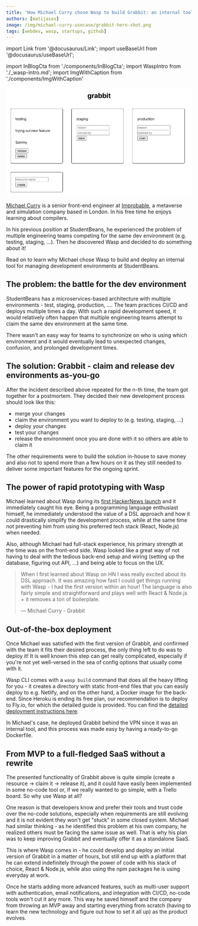 ```yaml
---
title: 'How Michael Curry chose Wasp to build Grabbit: an internal tool for managing dev resources at StudentBeans'
authors: [matijasos]
image: /img/michael-curry-usecase/grabbit-hero-shot.png
tags: [webdev, wasp, startups, github]
---
```


import Link from '@docusaurus/Link';
import useBaseUrl from '@docusaurus/useBaseUrl';

import InBlogCta from './components/InBlogCta';
import WaspIntro from './_wasp-intro.md';
import ImgWithCaption from './components/ImgWithCaption'

![grabbit hero shot](../static/img/michael-curry-usecase/grabbit-hero-shot.png)

[Michael Curry](https://github.com/cursorial) is a senior front-end engineer at [Improbable](https://www.improbable.io/), a metaverse and simulation company based in London. In his free time he enjoys learning about compilers.

In his previous position at StudentBeans, he experienced the problem of multiple engineering teams competing for the same dev environment (e.g. testing, staging, …). Then he discovered Wasp and decided to do something about it!

Read on to learn why Michael chose Wasp to build and deploy an internal tool for managing development environments at StudentBeans.

<!--truncate-->

## The problem: the battle for the dev environment

StudentBeans has a microservices-based architecture with multiple environments - test, staging, production, …. The team practices CI/CD and deploys multiple times a day. With such a rapid development speed, it would relatively often happen that multiple engineering teams attempt to claim the same dev environment at the same time.

There wasn't an easy way for teams to synchronize on who is using which environment and it would eventually lead to unexpected changes, confusion, and prolonged development times.

## The solution: Grabbit - claim and release dev environments as-you-go

After the incident described above repeated for the n-th time, the team got together for a postmortem. They decided their new development process should look like this:

- merge your changes
- claim the environment you want to deploy to (e.g. testing, staging, …)
- deploy your changes
- test your changes
- release the environment once you are done with it so others are able to claim it

The other requirements were to build the solution in-house to save money and also not to spend more than a few hours on it as they still needed to deliver some important features for the ongoing sprint.

## The power of rapid prototyping with Wasp

Michael learned about Wasp during its [first HackerNews launch](https://news.ycombinator.com/item?id=26091956) and it immediately caught his eye. Being a programming language enthusiast himself, he immediately understood the value of a DSL approach and how it could drastically simplify the development process, while at the same time not preventing him from using his preferred tech stack (React, Node.js) when needed.

Also, although Michael had full-stack experience, his primary strength at the time was on the front-end side. Wasp looked like a great way of not having to deal with the tedious back-end setup and wiring (setting up the database, figuring out API, …) and being able to focus on the UX.

> When I first learned about Wasp on HN I was really excited about its DSL approach. It was amazing how fast I could get things running with Wasp - I had the first version within an hour! The language is also fairly simple and straightforward and plays well with React & Node.js + it removes a ton of boilerplate.
>
> — Michael Curry - Grabbit

## Out-of-the-box deployment

Once Michael was satisfied with the first version of Grabbit, and confirmed with the team it fits their desired process, the only thing left to do was to deploy it! It is well known this step can get really complicated, especially if you're not yet well-versed in the sea of config options that usually come with it.

Wasp CLI comes with a `wasp build` command that does all the heavy lifting for you - it creates a directory with static front-end files that you can easily deploy to e.g. Netlify, and on the other hand, a Docker image for the back-end. Since Heroku is ending its free plan, our recommendation is to deploy to Fly.io, for which the detailed guide is provided. You can find the [detailed deployment instructions here](https://wasp.sh/docs/deployment/intro).

In Michael's case, he deployed Grabbit behind the VPN since it was an internal tool, and this process was made easy by having a ready-to-go Dockerfile.

## From MVP to a full-fledged SaaS without a rewrite

The presented functionality of Grabbit above is quite simple (create a resource → claim it → release it), and it could have easily been implemented in some no-code tool or, if we really wanted to go simple, with a Trello board. So why use Wasp at all?

One reason is that developers know and prefer their tools and trust code over the no-code solutions, especially when requirements are still evolving and it is not evident they won't get "stuck" in some closed system. Michael had similar thinking - as he identified this problem at his own company, he realized others must be facing the same issue as well. That is why his plan was to keep improving Grabbit and eventually offer it as a standalone SaaS.

This is where Wasp comes in - he could develop and deploy an initial version of Grabbit in a matter of hours, but still end up with a platform that he can extend indefinitely through the power of code with his stack of choice, React & Node.js, while also using the npm packages he is using everyday at work.

Once he starts adding more advanced features, such as multi-user support with authentication, email notifications, and integration with CI/CD, no-code tools won't cut it any more. This way he saved himself and the company from throwing an MVP away and starting everything from scratch (having to learn the new technology and figure out how to set it all up) as the product evolves.
